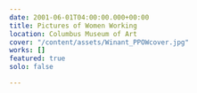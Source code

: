 ```yaml
---
date: 2001-06-01T04:00:00.000+00:00
title: Pictures of Women Working
location: Columbus Museum of Art
cover: "/content/assets/Winant_PPOWcover.jpg"
works: []
featured: true
solo: false

---
```

